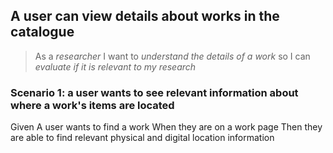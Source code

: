 ## A user can view details about works in the catalogue

> As a _researcher_
> I want to _understand the details of a work_
> so I can _evaluate if it is relevant to my research_

### Scenario 1: a user wants to see relevant information about where a work's items are located
Given A user wants to find a work
When they are on a work page
Then they are able to find relevant physical and digital location information
